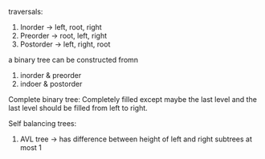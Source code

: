 
traversals:
1. Inorder -> left, root, right
2. Preorder -> root, left, right
3. Postorder -> left, right, root

a binary tree can be constructed fromn
1. inorder & preorder
2. indoer & postorder

Complete binary tree:
    Completely filled except maybe the last level and the last level should be filled from left to right.

Self balancing trees:
1. AVL tree
   -> has difference between height of left and right subtrees at most 1